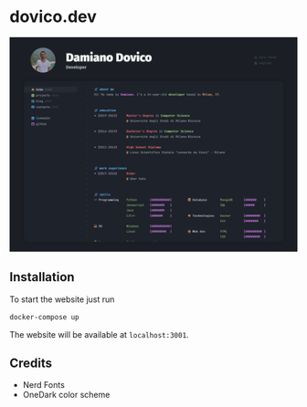 # dovico.dev
![alt text](public/img/projects/dovico.dev/website.png "screenshot")

## Installation
To start the website just run
```bash
docker-compose up
```

The website will be available at `localhost:3001`.

## Credits
* Nerd Fonts
* OneDark color scheme